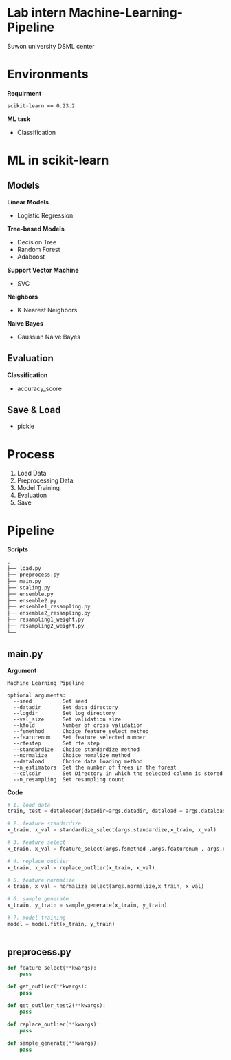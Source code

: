# Lab intern Machine-Learning-Pipeline
Suwon university DSML center
# Environments

**Requirment**

```bash
scikit-learn == 0.23.2
```

**ML task**

- Classification

# ML in scikit-learn

## Models

**Linear Models**

- Logistic Regression


**Tree-based Models**

- Decision Tree
- Random Forest
- Adaboost

**Support Vector Machine**

- SVC

**Neighbors**

- K-Nearest Neighbors

**Naive Bayes**

- Gaussian Naive Bayes

## Evaluation

**Classification**

- accuracy_score

## Save & Load

- pickle

# Process

1. Load Data
2. Preprocessing Data
3. Model Training
4. Evaluation
5. Save

# Pipeline

**Scripts**

```bash
.
├── load.py
├── preprocess.py
├── main.py
├── scaling.py
├── ensemble.py
├── ensemble2.py
├── ensemble1_resampling.py
├── ensemble2_resampling.py
├── resampling1_weight.py
├── resampling2_weight.py
└── 
```

## main.py

**Argument**

```
Machine Learning Pipeline

optional arguments:
  --seed          Set seed
  --datadir       Set data directory
  --logdir        Set log directory
  --val_size      Set validation size
  --kfold         Number of cross validation
  --fsmethod      Choice feature select method       
  --featurenum    Set feature selected number
  --rfestep       Set rfe step
  --standardize   Choice standardize method
  --normalize     Choice nomalize method
  --dataload      Choice data loading method
  --n_estimators  Set the number of trees in the forest
  --colsdir       Set Directory in which the selected column is stored
  --n_resampling  Set resampling count
```

**Code**

```python
# 1. load data
train, test = dataloader(datadir=args.datadir, dataload = args.dataload)

# 2. feature standardize
x_train, x_val = standardize_select(args.standardize,x_train, x_val)

# 3. feature select
x_train, x_val = feature_select(args.fsmethod ,args.featurenum , args.rfestep, args.seed, args.n_estimators , args.n_resampling, x_train, y_train, x_val)

# 4. replace outlier
x_train, x_val = replace_outlier(x_train, x_val)

# 5. feature normalize
x_train, x_val = normalize_select(args.normalize,x_train, x_val)

# 6. sample generate
x_train, y_train = sample_generate(x_train, y_train)

# 7. model training
model = model.fit(x_train, y_train)
    
```

## preprocess.py

```python
def feature_select(**kwargs):
    pass

def get_outlier(**kwargs):
    pass

def get_outlier_test2(**kwargs):
    pass

def replace_outlier(**kwargs):
    pass
    
def sample_generate(**kwargs):
    pass
    
```


